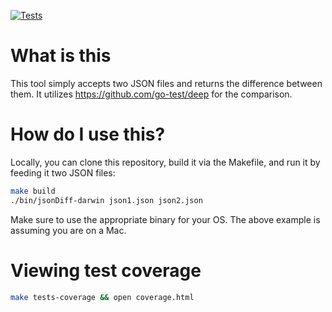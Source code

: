 [![Tests](https://github.com/DI-Tony-Reed/JSONDiff/actions/workflows/tests.yaml/badge.svg)](https://github.com/DI-Tony-Reed/JSONDiff/actions/workflows/tests.yaml)

# What is this
This tool simply accepts two JSON files and returns the difference between them. It utilizes https://github.com/go-test/deep for the comparison. 

# How do I use this?
Locally, you can clone this repository, build it via the Makefile, and run it by feeding it two JSON files:
```bash
make build
./bin/jsonDiff-darwin json1.json json2.json
```
Make sure to use the appropriate binary for your OS. The above example is assuming you are on a Mac.

# Viewing test coverage
```bash
make tests-coverage && open coverage.html
```
